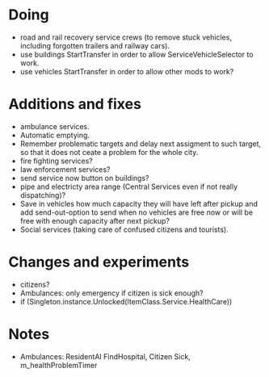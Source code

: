 # Doing

- road and rail recovery service crews (to remove stuck vehicles, including forgotten trailers and railway cars).
- use buildings StartTransfer in order to allow ServiceVehicleSelector to work.
- use vehicles StartTransfer in order to allow other mods to work?

# Additions and fixes

- ambulance services.
- Automatic emptying.
- Remember problematic targets and delay next assigment to such target, so that it does not ceate a problem for the whole city.
- fire fighting services?
- law enforcement services?
- send service now button on buildings?
- pipe and electricty area range (Central Services even if not really dispatching)?
- Save in vehicles how much capacity they will have left after pickup and add send-out-option to send when no vehicles are free now or will be free with enough capacity after next pickup?
- Social services (taking care of confused citizens and tourists).

# Changes and experiments

- citizens?
- Ambulances: only emergency if citizen is sick enough?
- if (Singleton<UnlockManager>.instance.Unlocked(ItemClass.Service.HealthCare))

# Notes

- Ambulances: ResidentAI FindHospital, Citizen Sick, m_healthProblemTimer
